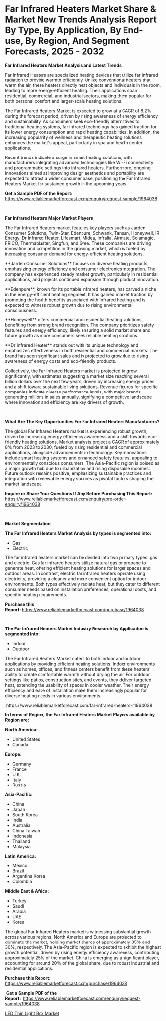 <p><h1>Far Infrared Heaters Market Share & Market New Trends Analysis Report By Type, By Application, By End-use, By Region, And Segment Forecasts, 2025 - 2032</h1></p><p><strong>Far Infrared Heaters Market Analysis and Latest Trends</strong></p>
<p><p>Far Infrared Heaters are specialized heating devices that utilize far infrared radiation to provide warmth efficiently. Unlike conventional heaters that warm the air, these heaters directly heat objects and individuals in the room, leading to more energy-efficient heating. Their applications span residential, commercial, and industrial sectors, making them popular for both personal comfort and larger-scale heating solutions.</p><p>The Far Infrared Heaters Market is expected to grow at a CAGR of 8.2% during the forecast period, driven by rising awareness of energy efficiency and sustainability. As consumers seek eco-friendly alternatives to traditional heating systems, far infrared technology has gained traction for its lower energy consumption and rapid heating capabilities. In addition, the increasing popularity of wellness and therapeutic heating solutions enhances the market's appeal, particularly in spa and health center applications.</p><p>Recent trends indicate a surge in smart heating solutions, with manufacturers integrating advanced technologies like Wi-Fi connectivity and programmable settings into infrared heaters. Furthermore, ongoing innovations aimed at improving design aesthetics and portability are expected to attract a wider consumer base, positioning the Far Infrared Heaters Market for sustained growth in the upcoming years.</p></p>
<p><strong>Get a Sample PDF of the Report:&nbsp;</strong> <a href="https://www.reliablemarketforecast.com/enquiry/request-sample/1964038?utm_campaign=1890&utm_medium=2&utm_source=Github&utm_content=ia&utm_term=16022025&utm_id=far-infrared-heaters">https://www.reliablemarketforecast.com/enquiry/request-sample/1964038</a></p>
<p>&nbsp;</p>
<p><strong>Far Infrared Heaters Major Market Players</strong></p>
<p><p>The Far Infrared Heaters market features key players such as Jarden Consumer Solutions, Twin-Star, Edenpure, Schwank, Tansun, Honeywell, IR Energy, Dr Infrared Heater, Lifesmart, Midea, Infralia, Airmate, Solamagic, FRICO, Thermablaster, Singfun, and Gree. These companies are driving innovation and competition in the growing market, which is fueled by increasing consumer demand for energy-efficient heating solutions.</p><p>**Jarden Consumer Solutions** focuses on diverse heating products, emphasizing energy efficiency and consumer electronics integration. The company has experienced steady market growth, particularly in residential applications, and projects continued expansion through product innovation.</p><p>**Edenpure**, known for its portable infrared heaters, has carved a niche in the energy-efficient heating segment. It has gained market traction by promoting the health benefits associated with infrared heating and is expected to witness robust growth due to rising environmental consciousness.</p><p>**Honeywell** offers commercial and residential heating solutions, benefiting from strong brand recognition. The company prioritizes safety features and energy efficiency, likely ensuring a solid market share and future growth as more consumers seek reliable heating solutions.</p><p>**Dr Infrared Heater** stands out with its unique technology and emphasizes effectiveness in both residential and commercial markets. The brand has seen significant sales and is projected to grow due to rising awareness of energy costs and eco-friendly products.</p><p>Collectively, the Far Infrared Heaters market is projected to grow significantly, with estimates suggesting a market size reaching several billion dollars over the next few years, driven by increasing energy prices and a shift toward sustainable living solutions. Revenue figures for specific companies indicate diverse performance levels, with major brands generating millions in sales annually, signifying a competitive landscape where innovation and efficiency are key drivers of growth.</p></p>
<p>&nbsp;</p>
<p><strong>What Are The Key Opportunities For Far Infrared Heaters Manufacturers?</strong></p>
<p><p>The global Far Infrared Heaters market is experiencing robust growth, driven by increasing energy efficiency awareness and a shift towards eco-friendly heating solutions. Market analysts project a CAGR of approximately 8% from 2023 to 2030, fueled by rising residential and commercial applications, alongside advancements in technology. Key innovations include smart heating systems and enhanced safety features, appealing to environmentally conscious consumers. The Asia-Pacific region is poised as a major growth hub due to urbanization and rising disposable incomes. Future outlook remains positive, emphasizing sustainable practices and integration with renewable energy sources as pivotal factors shaping the market landscape.</p></p>
<p><strong>Inquire or Share Your Questions If Any Before Purchasing This Report:</strong> <a href="https://www.reliablemarketforecast.com/enquiry/pre-order-enquiry/1964038?utm_campaign=1890&utm_medium=2&utm_source=Github&utm_content=ia&utm_term=16022025&utm_id=far-infrared-heaters">https://www.reliablemarketforecast.com/enquiry/pre-order-enquiry/1964038</a></p>
<p>&nbsp;</p>
<p><strong>Market Segmentation</strong></p>
<p><strong>The Far Infrared Heaters Market Analysis by types is segmented into:</strong></p>
<p><ul><li>Gas</li><li>Electric</li></ul></p>
<p><p>The far infrared heaters market can be divided into two primary types: gas and electric. Gas far infrared heaters utilize natural gas or propane to generate heat, offering efficient heating solutions for larger spaces and outdoor areas. In contrast, electric far infrared heaters operate using electricity, providing a cleaner and more convenient option for indoor environments. Both types effectively radiate heat, but they cater to different consumer needs based on installation preferences, operational costs, and specific heating requirements.</p></p>
<p><strong>Purchase this Report:&nbsp;</strong><a href="https://www.reliablemarketforecast.com/purchase/1964038?utm_campaign=1890&utm_medium=2&utm_source=Github&utm_content=ia&utm_term=16022025&utm_id=far-infrared-heaters">https://www.reliablemarketforecast.com/purchase/1964038</a></p>
<p>&nbsp;</p>
<p><strong>The Far Infrared Heaters Market Industry Research by Application is segmented into:</strong></p>
<p><ul><li>Indoor</li><li>Outdoor</li></ul></p>
<p><p>The Far Infrared Heaters Market caters to both indoor and outdoor applications by providing efficient heating solutions. Indoor environments such as homes, offices, and fitness centers benefit from these heaters’ ability to create comfortable warmth without drying the air. For outdoor settings like patios, construction sites, and events, they deliver targeted heat, extending the usability of spaces in cooler weather. Their energy efficiency and ease of installation make them increasingly popular for diverse heating needs in various environments.</p></p>
<p><a href="https://www.reliablemarketforecast.com/far-infrared-heaters-r1964038?utm_campaign=1890&utm_medium=2&utm_source=Github&utm_content=ia&utm_term=16022025&utm_id=far-infrared-heaters">&nbsp;https://www.reliablemarketforecast.com/far-infrared-heaters-r1964038</a></p>
<p><strong>In terms of Region, the Far Infrared Heaters Market Players available by Region are:</strong></p>
<p>
    <p> <strong> North America: </strong>
        <ul>
            <li>United States</li>
            <li>Canada</li>
        </ul>
        </p> 
    <p> <strong> Europe: </strong>
        <ul>
            <li>Germany</li>
            <li>France</li>
            <li>U.K.</li>
            <li>Italy</li>
            <li>Russia</li>
        </ul>
        </p> 
    <p> <strong> Asia-Pacific: </strong>
        <ul>
            <li>China</li>
            <li>Japan</li>
            <li>South Korea</li>
            <li>India</li>
            <li>Australia</li>
            <li>China Taiwan</li>
            <li>Indonesia</li>
            <li>Thailand</li>
            <li>Malaysia</li>
        </ul>
        </p> 
    <p> <strong> Latin America: </strong>
        <ul>
            <li>Mexico</li>
            <li>Brazil</li>
            <li>Argentina Korea</li>
            <li>Colombia</li>
        </ul>
        </p> 
    <p> <strong> Middle East & Africa: </strong>
        <ul>
            <li>Turkey</li>
            <li>Saudi</li>
            <li>Arabia</li>
            <li>UAE</li>
            <li>Korea</li>
        </ul>
    </p>
    </p>
<p><p>The global Far Infrared Heaters market is witnessing substantial growth across various regions. North America and Europe are projected to dominate the market, holding market shares of approximately 35% and 30%, respectively. The Asia-Pacific region is expected to exhibit the highest growth potential, driven by rising energy efficiency awareness, contributing approximately 25% of the market. China is emerging as a significant player, accounting for around 20% of the global share, due to robust industrial and residential applications.</p></p>
<p><strong>Purchase this Report: </strong><a href="https://www.reliablemarketforecast.com/purchase/1964038?utm_campaign=1890&utm_medium=2&utm_source=Github&utm_content=ia&utm_term=16022025&utm_id=far-infrared-heaters">https://www.reliablemarketforecast.com/purchase/1964038</a></p>
<p>&nbsp;<strong>Get a Sample PDF of the Report:&nbsp;&nbsp;</strong><a href="https://www.reliablemarketforecast.com/enquiry/request-sample/1964038?utm_campaign=1890&utm_medium=2&utm_source=Github&utm_content=ia&utm_term=16022025&utm_id=far-infrared-heaters">https://www.reliablemarketforecast.com/enquiry/request-sample/1964038</a></p>
<p><strong></strong></p>
<p><p><a href="https://github.com/lylyparadise/Market-Research-Report-List-6/blob/main/led-thin-light-box-market.md?utm_campaign=1890&utm_medium=2&utm_source=Github&utm_content=ia&utm_term=16022025&utm_id=far-infrared-heaters">LED Thin Light Box Market</a></p></p>